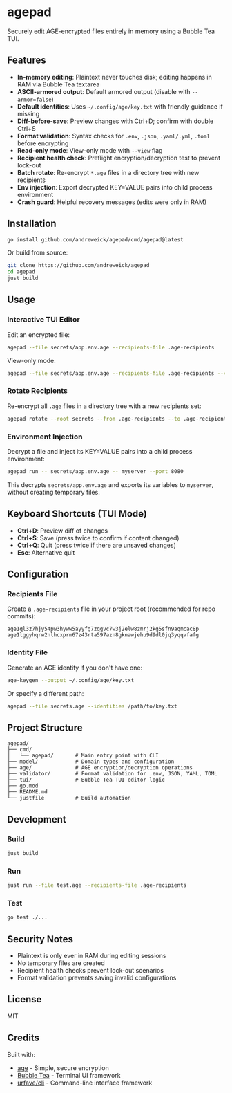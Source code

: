 # agepad

Securely edit AGE-encrypted files entirely in memory using a Bubble Tea TUI.

## Features

- **In-memory editing**: Plaintext never touches disk; editing happens in RAM via Bubble Tea textarea
- **ASCII-armored output**: Default armored output (disable with `--armor=false`)
- **Default identities**: Uses `~/.config/age/key.txt` with friendly guidance if missing
- **Diff-before-save**: Preview changes with Ctrl+D; confirm with double Ctrl+S
- **Format validation**: Syntax checks for `.env`, `.json`, `.yaml/.yml`, `.toml` before encrypting
- **Read-only mode**: View-only mode with `--view` flag
- **Recipient health check**: Preflight encryption/decryption test to prevent lock-out
- **Batch rotate**: Re-encrypt `*.age` files in a directory tree with new recipients
- **Env injection**: Export decrypted KEY=VALUE pairs into child process environment
- **Crash guard**: Helpful recovery messages (edits were only in RAM)

## Installation

```bash
go install github.com/andreweick/agepad/cmd/agepad@latest
```

Or build from source:

```bash
git clone https://github.com/andreweick/agepad
cd agepad
just build
```

## Usage

### Interactive TUI Editor

Edit an encrypted file:

```bash
agepad --file secrets/app.env.age --recipients-file .age-recipients
```

View-only mode:

```bash
agepad --file secrets/app.env.age --recipients-file .age-recipients --view
```

### Rotate Recipients

Re-encrypt all `.age` files in a directory tree with a new recipients set:

```bash
agepad rotate --root secrets --from .age-recipients --to .age-recipients.new --identities ~/.config/age/key.txt
```

### Environment Injection

Decrypt a file and inject its KEY=VALUE pairs into a child process environment:

```bash
agepad run -- secrets/app.env.age -- myserver --port 8080
```

This decrypts `secrets/app.env.age` and exports its variables to `myserver`, without creating temporary files.

## Keyboard Shortcuts (TUI Mode)

- **Ctrl+D**: Preview diff of changes
- **Ctrl+S**: Save (press twice to confirm if content changed)
- **Ctrl+Q**: Quit (press twice if there are unsaved changes)
- **Esc**: Alternative quit

## Configuration

### Recipients File

Create a `.age-recipients` file in your project root (recommended for repo commits):

```
age1ql3z7hjy54pw3hyww5ayyfg7zqgvc7w3j2elw8zmrj2kg5sfn9aqmcac8p
age1lggyhqrw2nlhcxprm67z43rta597azn8gknawjehu9d9dl0jq3yqqvfafg
```

### Identity File

Generate an AGE identity if you don't have one:

```bash
age-keygen --output ~/.config/age/key.txt
```

Or specify a different path:

```bash
agepad --file secrets.age --identities /path/to/key.txt
```

## Project Structure

```
agepad/
├── cmd/
│   └── agepad/       # Main entry point with CLI
├── model/            # Domain types and configuration
├── age/              # AGE encryption/decryption operations
├── validator/        # Format validation for .env, JSON, YAML, TOML
├── tui/              # Bubble Tea TUI editor logic
├── go.mod
├── README.md
└── justfile          # Build automation
```

## Development

### Build

```bash
just build
```

### Run

```bash
just run --file test.age --recipients-file .age-recipients
```

### Test

```bash
go test ./...
```

## Security Notes

- Plaintext is only ever in RAM during editing sessions
- No temporary files are created
- Recipient health checks prevent lock-out scenarios
- Format validation prevents saving invalid configurations

## License

MIT

## Credits

Built with:
- [age](https://github.com/FiloSottile/age) - Simple, secure encryption
- [Bubble Tea](https://github.com/charmbracelet/bubbletea) - Terminal UI framework
- [urfave/cli](https://github.com/urfave/cli) - Command-line interface framework

